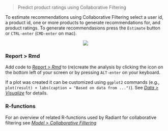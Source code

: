 > Predict product ratings using Collaborative Filtering

To estimate recommendations using Collaborative Filtering select a user id, a product id, one or more products to generate recommendations for, and product ratings. To generate recommendasions press the `Estimate` button or `CTRL-enter` (`CMD-enter` on mac). 

<p align="center"><img src="https://radiant-rstats.github.io/docs/model/figures_model/cf_summary.png"></p>

### Report > Rmd

Add code to <a href="https://radiant-rstats.github.io/docs/data/report_rmd.html" target="_blank">_Report > Rmd_</a> to (re)create the analysis by clicking the <i title="report results" class="fa fa-edit"></i> icon on the bottom left of your screen or by pressing `ALT-enter` on your keyboard. 

If a plot was created it can be customized using `ggplot2` commands (e.g., `plot(result) + labs(caption = "Based on data from ...")`). See <a href="https://radiant-rstats.github.io/docs/data/visualize.html" target="_blank">_Data > Visualize_</a> for details.

### R-functions

For an overview of related R-functions used by Radiant for collaborative filtering see <a href = "https://radiant-rstats.github.io/radiant.model/reference/index.html#section-model-collaborative-filtering" target="_blank">_Model > Collaborative Filtering_</a>
